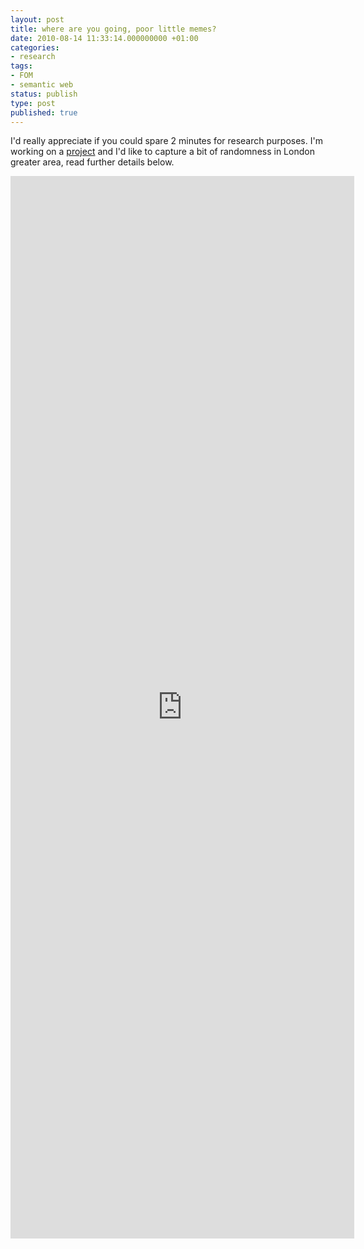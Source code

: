 ```yaml
---
layout: post
title: where are you going, poor little memes?
date: 2010-08-14 11:33:14.000000000 +01:00
categories:
- research
tags:
- FOM
- semantic web
status: publish
type: post
published: true
---
```

<p>I'd really appreciate if you could spare 2 minutes for research purposes. I'm working on a <a href="/tag/FOM">project</a> and I'd like to capture a bit of randomness in London greater area, read further details below.</p>
<p><!--more--></p>
<p><iframe src="https://spreadsheets.google.com/embeddedform?formkey=dGRMMlBLN0k0c1g3dlVwZjBmeHA2dVE6MQ" width="550" height="1700" frameborder="0" marginheight="0" marginwidth="0" scrolling="no">Loading...</iframe></p>
